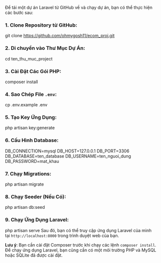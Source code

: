 Để tải một dự án Laravel từ GitHub về và chạy dự án, bạn có thể thực hiện các bước sau:


### 1. Clone Repository từ GitHub:
git clone https://github.com/ohmygosh11/ecom_proj.git


### 2. Di chuyển vào Thư Mục Dự Án:
cd ten_thu_muc_project


### 3. Cài Đặt Các Gói PHP:
composer install


### 4. Sao Chép File `.env`:
cp .env.example .env


### 5. Tạo Key Ứng Dụng:
php artisan key:generate


### 6. Cấu Hình Database:
DB_CONNECTION=mysql
DB_HOST=127.0.0.1
DB_PORT=3306
DB_DATABASE=ten_database
DB_USERNAME=ten_nguoi_dung
DB_PASSWORD=mat_khau


### 7. Chạy Migrations:
php artisan migrate


### 8. Chạy Seeder (Nếu Có):
php artisan db:seed


### 9. Chạy Ứng Dụng Laravel:
php artisan serve
Sau đó, bạn có thể truy cập ứng dụng Laravel của mình tại `http://localhost:8000` trong trình duyệt web của bạn.


**Lưu ý**:
Bạn cần cài đặt Composer trước khi chạy các lệnh `composer install`. Để chạy ứng dụng Laravel, bạn cũng cần có một môi trường PHP và MySQL hoặc SQLite đã được cài đặt.
